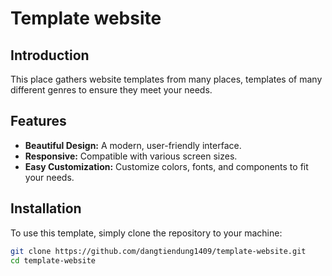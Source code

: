 # Template website

## Introduction
This place gathers website templates from many places, templates of many different genres to ensure they meet your needs.

## Features
- **Beautiful Design:** A modern, user-friendly interface.
- **Responsive:** Compatible with various screen sizes.
- **Easy Customization:** Customize colors, fonts, and components to fit your needs.

## Installation
To use this template, simply clone the repository to your machine:

```bash
git clone https://github.com/dangtiendung1409/template-website.git
cd template-website
